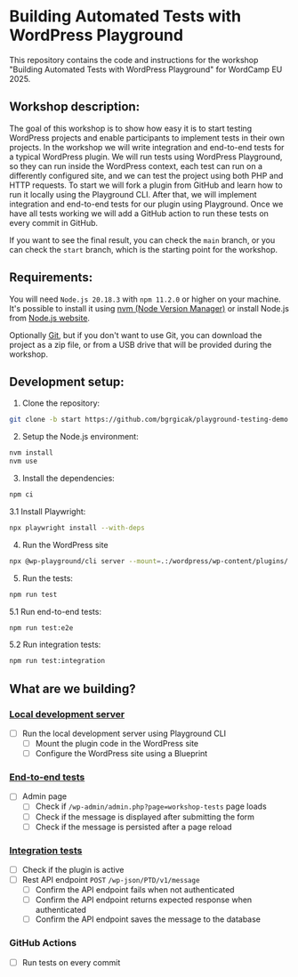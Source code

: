# Building Automated Tests with WordPress Playground

This repository contains the code and instructions for the workshop "Building Automated Tests with WordPress Playground" for WordCamp EU 2025.

## Workshop description:

The goal of this workshop is to show how easy it is to start testing WordPress projects and enable participants to implement tests in their own projects.
In the workshop we will write integration and end-to-end tests for a typical WordPress plugin.
We will run tests using WordPress Playground, so they can run inside the WordPress context, each test can run on a differently configured site, and we can test the project using both PHP and HTTP requests.
To start we will fork a plugin from GitHub and learn how to run it locally using the Playground CLI. After that, we will implement integration and end-to-end tests for our plugin using Playground.
Once we have all tests working we will add a GitHub action to run these tests on every commit in GitHub.

If you want to see the final result, you can check the `main` branch, or you can check the `start` branch, which is the starting point for the workshop.

## Requirements:

You will need `Node.js 20.18.3` with `npm 11.2.0` or higher on your machine.
It's possible to install it using [nvm (Node Version Manager)](https://github.com/nvm-sh/nvm#installing-and-updating) or install Node.js from [Node.js website](https://nodejs.org/en/download/).

Optionally [Git](https://git-scm.com/downloads), but if you don't want to use Git, you can download the project as a zip file, or from a USB drive that will be provided during the workshop.

## Development setup:

1. Clone the repository:

```bash
git clone -b start https://github.com/bgrgicak/playground-testing-demo
```

2. Setup the Node.js environment:

```bash
nvm install
nvm use
```

3. Install the dependencies:

```bash
npm ci
```

3.1 Install Playwright:

```bash
npx playwright install --with-deps
```

4. Run the WordPress site

```bash
npx @wp-playground/cli server --mount=.:/wordpress/wp-content/plugins/
```

5. Run the tests:

```bash
npm run test
```

5.1 Run end-to-end tests:

```bash
npm run test:e2e
```

5.2 Run integration tests:

```bash
npm run test:integration
```

## What are we building?

### [Local development server](https://bero.dev/building-automated-tests-with-wordpress-playground/#cli)

- [ ] Run the local development server using Playground CLI
  - [ ] Mount the plugin code in the WordPress site
  - [ ] Configure the WordPress site using a Blueprint

### [End-to-end tests](https://bero.dev/building-automated-tests-with-wordpress-playground/#e2e)

- [ ] Admin page
  - [ ] Check if `/wp-admin/admin.php?page=workshop-tests` page loads
  - [ ] Check if the message is displayed after submitting the form
  - [ ] Check if the message is persisted after a page reload

### [Integration tests](https://bero.dev/building-automated-tests-with-wordpress-playground/#integration)

- [ ] Check if the plugin is active
- [ ] Rest API endpoint `POST` `/wp-json/PTD/v1/message`
  - [ ] Confirm the API endpoint fails when not authenticated
  - [ ] Confirm the API endpoint returns expected response when authenticated
  - [ ] Confirm the API endpoint saves the message to the database

### GitHub Actions

- [ ] Run tests on every commit
